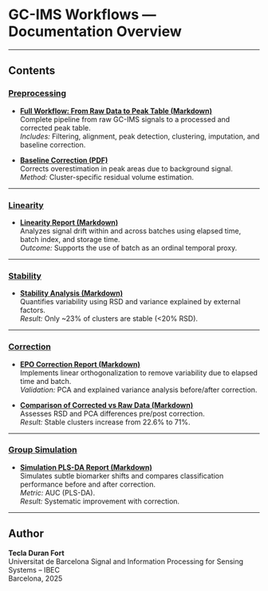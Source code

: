 # GC-IMS Workflows — Documentation Overview

---

## Contents

### [Preprocessing](Preprocessing/)

- **[Full Workflow: From Raw Data to Peak Table (Markdown)](Preprocessing/Full_workflow.md)**  
  Complete pipeline from raw GC-IMS signals to a processed and corrected peak table.  
  *Includes:* Filtering, alignment, peak detection, clustering, imputation, and baseline correction.

- **[Baseline Correction (PDF)](Preprocessing/baseline_correction.md)**  
  Corrects overestimation in peak areas due to background signal.  
  *Method:* Cluster-specific residual volume estimation.


---

### [Linearity](Linearity/)
- **[Linearity Report (Markdown)](Linearity/linearity_report.md)**  
  Analyzes signal drift within and across batches using elapsed time, batch index, and storage time.  
  *Outcome:* Supports the use of batch as an ordinal temporal proxy.

---

### [Stability](Stability/)
- **[Stability Analysis (Markdown)](Stability/stability_analysis.md)**  
  Quantifies variability using RSD and variance explained by external factors.  
  *Result:* Only ~23% of clusters are stable (<20% RSD).

---

### [Correction](Correction/)
- **[EPO Correction Report (Markdown)](Correction/linear_correction.md)**  
  Implements linear orthogonalization to remove variability due to elapsed time and batch.  
  *Validation:* PCA and explained variance analysis before/after correction.

- **[Comparison of Corrected vs Raw Data (Markdown)](Correction/correction_stability_comparison.md)**  
  Assesses RSD and PCA differences pre/post correction.  
  *Result:* Stable clusters increase from 22.6% to 71%.

---

### [Group Simulation](Group_Simulation/)
- **[Simulation PLS-DA Report (Markdown)](Group_Simulation/simulation_plsda.md)**  
  Simulates subtle biomarker shifts and compares classification performance before and after correction.  
  *Metric:* AUC (PLS-DA).  
  *Result:* Systematic improvement with correction.

---

## Author

**Tecla Duran Fort**  
Universitat de Barcelona
Signal and Information Processing for Sensing Systems – IBEC  
Barcelona, 2025
